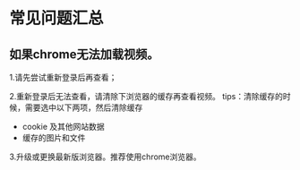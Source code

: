 # 常见问题汇总

## 如果chrome无法加载视频。

 1.请先尝试重新登录后再查看；

 2.重新登录后无法查看，请清除下浏览器的缓存再查看视频。
tips：清除缓存的时候，需要选中以下两项，然后清除缓存
- cookie 及其他网站数据
- 缓存的图片和文件

 3.升级或更换最新版浏览器。推荐使用chrome浏览器。
